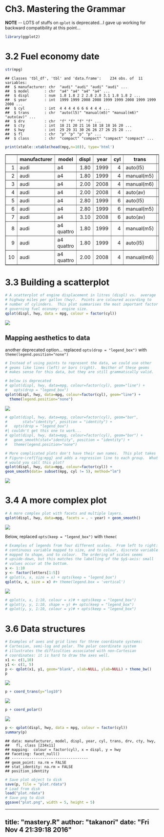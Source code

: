 # Ch3. Mastering the Grammar

**NOTE** -- LOTS of stuffs on `qplot` is deprecated...I gave up working
for backward compatibility at this point...


```r
library(ggplot2)
```

# 3.2 Fuel economy date


```r
str(mpg)
```

```
## Classes 'tbl_df', 'tbl' and 'data.frame':	234 obs. of  11 variables:
##  $ manufacturer: chr  "audi" "audi" "audi" "audi" ...
##  $ model       : chr  "a4" "a4" "a4" "a4" ...
##  $ displ       : num  1.8 1.8 2 2 2.8 2.8 3.1 1.8 1.8 2 ...
##  $ year        : int  1999 1999 2008 2008 1999 1999 2008 1999 1999 2008 ...
##  $ cyl         : int  4 4 4 4 6 6 6 4 4 4 ...
##  $ trans       : chr  "auto(l5)" "manual(m5)" "manual(m6)" "auto(av)" ...
##  $ drv         : chr  "f" "f" "f" "f" ...
##  $ cty         : int  18 21 20 21 16 18 18 18 16 20 ...
##  $ hwy         : int  29 29 31 30 26 26 27 26 25 28 ...
##  $ fl          : chr  "p" "p" "p" "p" ...
##  $ class       : chr  "compact" "compact" "compact" "compact" ...
```

```r
print(xtable::xtable(head(mpg,n=10)), type='html')
```

<!-- html table generated in R 3.3.1 by xtable 1.8-2 package -->
<!-- Fri Nov  4 21:39:21 2016 -->
<table border=1>
<tr> <th>  </th> <th> manufacturer </th> <th> model </th> <th> displ </th> <th> year </th> <th> cyl </th> <th> trans </th> <th> drv </th> <th> cty </th> <th> hwy </th> <th> fl </th> <th> class </th>  </tr>
  <tr> <td align="right"> 1 </td> <td> audi </td> <td> a4 </td> <td align="right"> 1.80 </td> <td align="right"> 1999 </td> <td align="right">   4 </td> <td> auto(l5) </td> <td> f </td> <td align="right">  18 </td> <td align="right">  29 </td> <td> p </td> <td> compact </td> </tr>
  <tr> <td align="right"> 2 </td> <td> audi </td> <td> a4 </td> <td align="right"> 1.80 </td> <td align="right"> 1999 </td> <td align="right">   4 </td> <td> manual(m5) </td> <td> f </td> <td align="right">  21 </td> <td align="right">  29 </td> <td> p </td> <td> compact </td> </tr>
  <tr> <td align="right"> 3 </td> <td> audi </td> <td> a4 </td> <td align="right"> 2.00 </td> <td align="right"> 2008 </td> <td align="right">   4 </td> <td> manual(m6) </td> <td> f </td> <td align="right">  20 </td> <td align="right">  31 </td> <td> p </td> <td> compact </td> </tr>
  <tr> <td align="right"> 4 </td> <td> audi </td> <td> a4 </td> <td align="right"> 2.00 </td> <td align="right"> 2008 </td> <td align="right">   4 </td> <td> auto(av) </td> <td> f </td> <td align="right">  21 </td> <td align="right">  30 </td> <td> p </td> <td> compact </td> </tr>
  <tr> <td align="right"> 5 </td> <td> audi </td> <td> a4 </td> <td align="right"> 2.80 </td> <td align="right"> 1999 </td> <td align="right">   6 </td> <td> auto(l5) </td> <td> f </td> <td align="right">  16 </td> <td align="right">  26 </td> <td> p </td> <td> compact </td> </tr>
  <tr> <td align="right"> 6 </td> <td> audi </td> <td> a4 </td> <td align="right"> 2.80 </td> <td align="right"> 1999 </td> <td align="right">   6 </td> <td> manual(m5) </td> <td> f </td> <td align="right">  18 </td> <td align="right">  26 </td> <td> p </td> <td> compact </td> </tr>
  <tr> <td align="right"> 7 </td> <td> audi </td> <td> a4 </td> <td align="right"> 3.10 </td> <td align="right"> 2008 </td> <td align="right">   6 </td> <td> auto(av) </td> <td> f </td> <td align="right">  18 </td> <td align="right">  27 </td> <td> p </td> <td> compact </td> </tr>
  <tr> <td align="right"> 8 </td> <td> audi </td> <td> a4 quattro </td> <td align="right"> 1.80 </td> <td align="right"> 1999 </td> <td align="right">   4 </td> <td> manual(m5) </td> <td> 4 </td> <td align="right">  18 </td> <td align="right">  26 </td> <td> p </td> <td> compact </td> </tr>
  <tr> <td align="right"> 9 </td> <td> audi </td> <td> a4 quattro </td> <td align="right"> 1.80 </td> <td align="right"> 1999 </td> <td align="right">   4 </td> <td> auto(l5) </td> <td> 4 </td> <td align="right">  16 </td> <td align="right">  25 </td> <td> p </td> <td> compact </td> </tr>
  <tr> <td align="right"> 10 </td> <td> audi </td> <td> a4 quattro </td> <td align="right"> 2.00 </td> <td align="right"> 2008 </td> <td align="right">   4 </td> <td> manual(m6) </td> <td> 4 </td> <td align="right">  20 </td> <td align="right">  28 </td> <td> p </td> <td> compact </td> </tr>
   </table>

# 3.3 Building a scatterplot


```r
# A scatterplot of engine displacement in litres (displ) vs.  average
# highway miles per gallon (hwy).  Points are coloured according to
# number of cylinders.  This plot summarises the most important factor
# governing fuel economy: engine size.
qplot(displ, hwy, data = mpg, colour = factor(cyl))
```

![](mastery_files/figure-html/unnamed-chunk-4-1.png)<!-- -->

## Mapping aesthetics to data
another deprecated option...
replaced `opts(drop = "legend_box")` with `theme(legend.position="none")`


```r
# Instead of using points to represent the data, we could use other
# geoms like lines (left) or bars (right).  Neither of these geoms
# makes sense for this data, but they are still grammatically valid.

# below is deprecated
# qplot(displ, hwy, data=mpg, colour=factor(cyl), geom="line") + 
#   opts(drop = "legend_box")
qplot(displ, hwy, data=mpg, colour=factor(cyl), geom="line") +
  theme(legend.position="none")
```

![](mastery_files/figure-html/unnamed-chunk-5-1.png)<!-- -->

```r
# qplot(displ, hwy, data=mpg, colour=factor(cyl), geom="bar", 
#       stat="identity", position = "identity") + 
#   opts(drop = "legend_box")
#| couldn't get this one to work...
# qplot(displ, hwy, data=mpg, colour=factor(cyl), geom="bar") + 
#   geom_smooth(stat="identity", position = "identity") + 
#   theme(legend.position="none")

# More complicated plots don't have their own names.  This plot takes
# Figure~\ref{fig:mpg} and adds a regression line to each group.  What
# would you call this plot?
qplot(displ, hwy, data=mpg, colour=factor(cyl)) + 
geom_smooth(data= subset(mpg, cyl != 5), method="lm")
```

![](mastery_files/figure-html/unnamed-chunk-5-2.png)<!-- -->

# 3.4 A more complex plot


```r
# A more complex plot with facets and multiple layers.
qplot(displ, hwy, data=mpg, facets = . ~ year) + geom_smooth()
```

![](mastery_files/figure-html/unnamed-chunk-6-1.png)<!-- -->

Below, replaced `opts(keep = "legend_box")` with `theme(`


```r
# Examples of legends from four different scales.  From left to right:
# continuous variable mapped to size, and to colour, discrete variable
# mapped to shape, and to colour.  The ordering of scales seems
# upside-down, but this matches the labelling of the $y$-axis: small
# values occur at the bottom.
x <- 1:10
y <- factor(letters[1:5])
# qplot(x, x, size = x) + opts(keep = "legend_box")
qplot(x, x, size = x) #+ theme(legend.box = 'vertical')
```

![](mastery_files/figure-html/unnamed-chunk-7-1.png)<!-- -->

```r
# qplot(x, x, 1:10, colour = x)# + opts(keep = "legend_box")
# qplot(y, y, 1:10, shape = y) #+ opts(keep = "legend_box")
# qplot(y, y, 1:10, colour = y)# + opts(keep = "legend_box")
```

# 3.6 Data structures


```r
# Examples of axes and grid lines for three coordinate systems:
# Cartesian, semi-log and polar. The polar coordinate system
# illustrates the difficulties associated with non-Cartesian
# coordinates: it is hard to draw the axes well.
x1 <- c(1,10)
y1 <- c(1, 5)
p <- qplot(x1, y1, geom="blank", xlab=NULL, ylab=NULL) + theme_bw()
p 
```

![](mastery_files/figure-html/unnamed-chunk-8-1.png)<!-- -->

```r
p + coord_trans(y="log10")
```

![](mastery_files/figure-html/unnamed-chunk-8-2.png)<!-- -->

```r
p + coord_polar()
```

![](mastery_files/figure-html/unnamed-chunk-8-3.png)<!-- -->

```r
p <- qplot(displ, hwy, data = mpg, colour = factor(cyl))
summary(p)
```

```
## data: manufacturer, model, displ, year, cyl, trans, drv, cty, hwy,
##   fl, class [234x11]
## mapping:  colour = factor(cyl), x = displ, y = hwy
## faceting: facet_null() 
## -----------------------------------
## geom_point: na.rm = FALSE
## stat_identity: na.rm = FALSE
## position_identity
```

```r
# Save plot object to disk
save(p, file = "plot.rdata")
# Load from disk
load("plot.rdata")
# Save png to disk
ggsave("plot.png", width = 5, height = 5)
```


---
title: "mastery.R"
author: "takanori"
date: "Fri Nov  4 21:39:18 2016"
---
